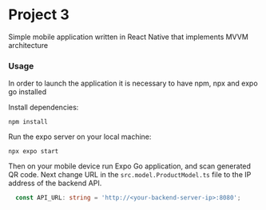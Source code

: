 # Project 3
Simple mobile application written in React Native that implements MVVM architecture

### Usage
In order to launch the application it is necessary to have npm, npx and expo go installed

Install dependencies:
```
npm install
```

Run the expo server on your local machine:
```
npx expo start
```

Then on your mobile device run Expo Go application, and scan generated QR code. Next change URL in the `src.model.ProductModel.ts` file to the IP address of the backend API.
```TypeScript
  const API_URL: string = 'http://<your-backend-server-ip>:8080';
```
